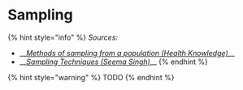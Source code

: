 # Sampling

{% hint style="info" %}
_Sources:_

* \_\_[_Methods of sampling from a population \(Health Knowledge\)_](https://www.healthknowledge.org.uk/public-health-textbook/research-methods/1a-epidemiology/methods-of-sampling-population)\_\_
* \_\_[_Sampling Techniques \(Seema Singh\)_](https://towardsdatascience.com/sampling-techniques-a4e34111d808)\_\_
{% endhint %}

{% hint style="warning" %}
TODO
{% endhint %}

